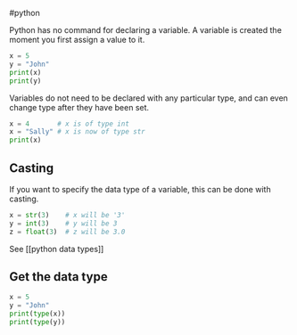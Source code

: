 #python 

Python has no command for declaring a variable.
A variable is created the moment you first assign a value to it.
```python
x = 5  
y = "John"  
print(x)  
print(y)
```

Variables do not need to be declared with any particular type, and can even change type after they have been set.

```python
x = 4       # x is of type int  
x = "Sally" # x is now of type str  
print(x)
```

## Casting

If you want to specify the data type of a variable, this can be done with casting.
```python
x = str(3)    # x will be '3'  
y = int(3)    # y will be 3  
z = float(3)  # z will be 3.0
```
See [[python data types]] 

## Get the data type
```python
x = 5  
y = "John"  
print(type(x))  
print(type(y))
```


